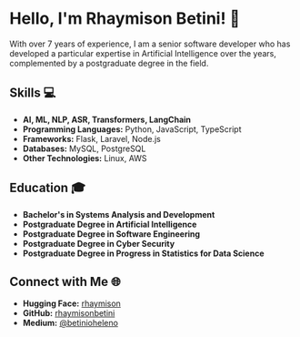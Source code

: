 # Hello, I'm Rhaymison Betini! 👋

With over 7 years of experience, I am a senior software developer who has developed a particular expertise in Artificial Intelligence over the years, complemented by a postgraduate degree in the field.

## Skills 💻
- **AI, ML, NLP, ASR, Transformers, LangChain**
- **Programming Languages:** Python, JavaScript, TypeScript
- **Frameworks:** Flask, Laravel, Node.js
- **Databases:** MySQL, PostgreSQL
- **Other Technologies:** Linux, AWS

## Education 🎓
- **Bachelor's in Systems Analysis and Development**
- **Postgraduate Degree in Artificial Intelligence**
- **Postgraduate Degree in Software Engineering**
- **Postgraduate Degree in Cyber Security**
- **Postgraduate Degree in Progress in Statistics for Data Science**

## Connect with Me 🌐
- **Hugging Face:** [rhaymison](https://huggingface.co/rhaymison)
- **GitHub:** [rhaymisonbetini](https://github.com/rhaymisonbetini)
- **Medium:** [@betinioheleno](https://medium.com/@betinioheleno)


